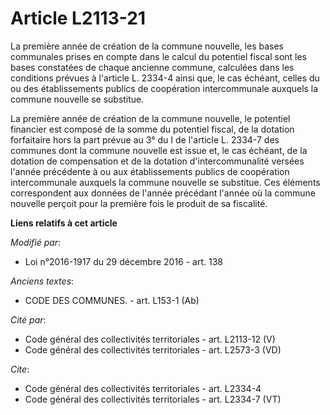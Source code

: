 # Article L2113-21

La première année de création de la commune nouvelle, les bases communales prises en compte dans le calcul du potentiel
fiscal sont les bases constatées de chaque ancienne commune, calculées dans les conditions prévues à l'article L. 2334-4
ainsi que, le cas échéant, celles du ou des établissements publics de coopération intercommunale auxquels la commune nouvelle
se substitue. 

La première année de création de la commune nouvelle, le potentiel financier est composé de la somme du potentiel fiscal, de
la dotation forfaitaire hors la part prévue au 3° du I de l'article L. 2334-7 des communes dont la commune nouvelle est issue
et, le cas échéant, de la dotation de compensation et de la dotation d'intercommunalité versées l'année précédente à ou aux
établissements publics de coopération intercommunale auxquels la commune nouvelle se substitue. Ces éléments correspondent
aux données de l'année précédant l'année où la commune nouvelle perçoit pour la première fois le produit de sa fiscalité.

**Liens relatifs à cet article**

_Modifié par_:

  - Loi n°2016-1917 du 29 décembre 2016 - art. 138

_Anciens textes_:

  - CODE DES COMMUNES. - art. L153-1 (Ab)

_Cité par_:

  - Code général des collectivités territoriales - art. L2113-12 (V)
  - Code général des collectivités territoriales - art. L2573-3 (VD)

_Cite_:

  - Code général des collectivités territoriales - art. L2334-4
  - Code général des collectivités territoriales - art. L2334-7 (VT)

